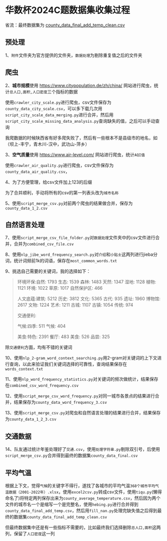 # 华数杯2024C题数据集收集过程

省流：最终数据集为 [county_data_final_add_temp_clean.csv](https://github.com/Diraw/Data-Collection-Process-for-the-2024-Huashu-Cup-C-Problem/blob/main/county_data_final_add_temp_clean.csv)


## 预处理

1、`附件`文件夹为官方提供的文件夹，`数据处理`为剔除重复值之后的文件夹

## 爬虫

2、**城市规模**使用 https://www.citypopulation.de/zh/china/ 网站进行爬虫，统计`总人口,面积,人口密度`三个指标的数据

使用`crawler_city_scale.py`进行爬虫，csv文件保存为`county_data_city_scale.csv`，可以多下载几次用`script_city_scale_data_merging.py`进行合并，然后用`script_city_scale_missing_data_analysis.py`查询缺失的值，之后可以手动查询

我爬数据的时候陕西省有好多爬失败了，然后有一些根本不是县级市的地名，如（坝上-丰宁，青木川-汉中，武功山-萍乡）

3、**空气质量**使用 https://www.air-level.com/ 网站进行爬虫，统计`AQI值`

使用`crawler_air_quality.py`进行爬虫，csv文件保存为`county_data_air_quality.csv`，

4、为了方便管理，给csv文件加上123的后缀

为了合并顺利，手动将所有的csv的第一列表头改为`城市名称`

5、使用`script_merge_csv.py`对前两个爬虫的结果做合并，保存为`county_data_1_2.csv`

## 自然语言处理

7、使用`script_merge_csv_file_folder.py`对`数据处理`文件夹中的csv文件进行合并，合并为`combined_csv_file.csv`

8、使用`nlp_jibe_word_frequency_search.py`对`介绍`和`小贴士`这两列进行jieba分词，统计词频前1k的词语，保存在`most_common_words.txt`

9、挑选自己需要的关键词，我的选择如下：

> 环境环保:自然: 1793 生态: 1539 森林: 1483 天然: 1347  湿地: 1128 植物: 1121 环境: 1022 草原: 1017 自然保护区: 466
> 
> 人文底蕴:建筑: 5212 历史: 3812 文化: 5365 古代: 935 遗址: 1960 博物馆: 2617 文物: 1224 艺术: 1211 古城: 1107 古镇: 1054  传统: 974
> 
> 交通便利:
> 
> 气候:四季: 511 气候: 404
> 
> 美食:特色: 2391 餐厅: 483 美食: 526 品尝: 325

除`交通便利`方面，均有不错的关键词

10、使用`nlp_2-gram_word_context_searching.py`用2-gram对关键词的上下文进行查询，以此来验证我们关键词选择的可靠性，查询结果保存在`words_context.txt`

11、使用`nlp_word_frequency_statistics.py`对关键词的频次做统计，结果保存在`combined_csv_word_frequency.csv`

12、使用`script_merge_csv_word_frequency.py`对同一城市各景点的结果进行合并，结果保存为`county_data_word_frequency_3.csv`

13、使用`script_merge_csv.py`对爬虫和自然语言处理的结果进行合并，结果保存为`county_data_1_2_3.csv`

## 交通数据

14、队友通过统计年鉴处理好了`交通.csv`，使用`处理字符串.py`剔除双引号，后使用`script_merge_csv.py`合并得到最终的数据集`county_data_final.csv`

## 平均气温

根据上下文，觉得`气候`的关键字不得行，遂找了各城市的平均气温`368个城市平均气温数据（2001-2022年）.xlsx`，使用`excel2csv.py`转成csv文件，使用`tiqu.py`(懒得命名了)将特定两列保存出来为`county_average_temperature.csv`，然后因为两个文件的城市名一个是缩写一个是完整名，使用`hebing.py`进行合并得到`county_data_final_add_temp.csv`，然后用`fill_nan.py`处理完缺失值之后得到最终的数据集`county_data_final_add_temp_clean.csv`

但最终数据集中还是有一些指标不需要的，比如最终我们选择删除`总人口,面积`这两列，保留了`人口密度`这一列
